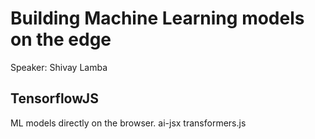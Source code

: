 # Building Machine Learning models on the edge

Speaker: Shivay Lamba

## TensorflowJS

ML models directly on the browser.
ai-jsx
transformers.js